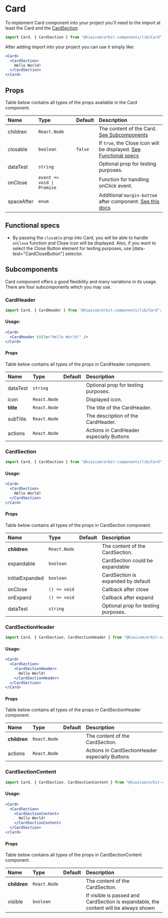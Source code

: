 # Card
To implement Card component into your project you'll need to the import at least the Card and the [CardSection](#cardsection):
```jsx
import Card, { CardSection } from "@kiwicom/orbit-components/lib/Card";
```
After adding import into your project you can use it simply like:
```jsx
<Card>
  <CardSection>
    Hello World!
  </CardSection>
</Card>
```
## Props
Table below contains all types of the props available in the Card component.

| Name          | Type                          | Default         | Description                      |
| :------------ | :---------------------------- | :-------------- | :------------------------------- |
| children      | `React.Node`                  |                 | The content of the Card. [See Subcomponents](#sub-components)
| closable      | `boolean`                     | `false`         | If `true`, the Close icon will be displayed. [See Functional specs](#functional-specs)
| dataTest      | `string`                      |                 | Optional prop for testing purposes.
| onClose       | `event => void \| Promise`    |                 | Function for handling onClick event.
| spaceAfter    | `enum`                        |                 | Additional `margin-bottom` after component. [See this docs](https://github.com/kiwicom/orbit-components/tree/master/src/common/getSpacingToken)

## Functional specs
* By passing the `closable` prop into Card, you will be able to handle `onClose` function and Close icon will be displayed. Also, if you want to select the Close Button element for testing purposes, use [data-test="CardCloseButton"] selector.

## Subcomponents
Card component offers a good flexibility and many variations in its usage. There are four subcomponents which you may use.

### CardHeader
```jsx
import Card, { CardHeader } from "@kiwicom/orbit-components/lib/Card";
```
#### Usage:
```jsx
<Card>
  <CardHeader title="Hello World!" />
</Card>
```

#### Props
Table below contains all types of the props in CardHeader component.

| Name          | Type                  | Default         | Description                      |
| :------------ | :---------------------| :-------------- | :------------------------------- |
| dataTest      | `string`              |                 | Optional prop for testing purposes.
| icon          | `React.Node`          |                 | Displayed icon.
| **title**     | `React.Node`          |                 | The title of the CardHeader.
| subTitle      | `React.Node`          |                 | The description of the CardHeader.
| actions       | `React.Node`          |                 | Actions in CardHeader especially Buttons


### CardSection
```jsx
import Card, { CardSection } from "@kiwicom/orbit-components/lib/Card";
```
#### Usage:
```jsx
<Card>
  <CardSection>
    Hello World!
  </CardSection>
</Card>
```

#### Props
Table below contains all types of the props in CardSection component.

| Name            | Type                  | Default         | Description                      |
| :---------------| :---------------------| :-------------- | :------------------------------- |
| **children**    | `React.Node`          |                 | The content of the CardSection.
| expandable      | `boolean`             |                 | CardSection could be expandable
| initialExpanded | `boolean`             |                 | CardSection is expanded by default
| onClose         | `() => void`          |                 | Callback after close
| onExpand        | `() => void`          |                 | Callback after expand
| dataTest        | `string`              |                 | Optional prop for testing purposes.


### CardSectionHeader
```jsx
import Card, { CardSection, CardSectionHeader } from "@kiwicom/orbit-components/lib/Card";
```
#### Usage:
```jsx
<Card>
  <CardSection>
    <CardSectionHeader>
      Hello World!
    </CardSectionHeader>
  </CardSection>
</Card>
```

#### Props
Table below contains all types of the props in CardSectionHeader component.

| Name            | Type                  | Default         | Description                      |
| :---------------| :---------------------| :-------------- | :------------------------------- |
| **children**    | `React.Node`          |                 | The content of the CardSection.
| actions         | `React.Node`          |                 | Actions in CardSectionHeader especially Buttons 


### CardSectionContent
```jsx
import Card, { CardSection, CardSectionContent } from "@kiwicom/orbit-components/lib/Card";
```
#### Usage:
```jsx
<Card>
  <CardSection>
    <CardSectionContent>
      Hello World!
    </CardSectionContent>
  </CardSection>
</Card>
```

#### Props
Table below contains all types of the props in CardSectionContent component.

| Name            | Type                  | Default         | Description                      |
| :---------------| :---------------------| :-------------- | :------------------------------- |
| **children**    | `React.Node`          |                 | The content of the CardSection.
| visible         | `boolean`             |                 | If visible is passed and CardSection is expandable, the content will be always shown
